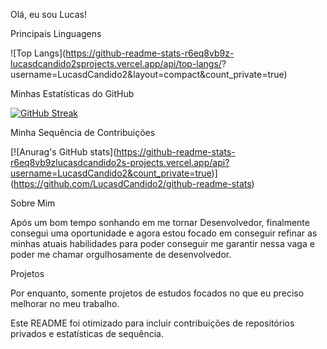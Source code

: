 Olá, eu sou Lucas!

Principais Linguagens

![Top Langs](https://github-readme-stats-r6eq8vb9z-lucasdcandido2sprojects.vercel.app/api/top-langs/?
username=LucasdCandido2&layout=compact&count_private=true)

Minhas Estatísticas do GitHub

[![GitHub Streak](https://github-readme-streak-stats-ci543o1hs-lucasdcandido2s-projects.vercel.app?user=Lucas%20Dourado%20Candido&theme=dracula&hide_border=true&locale=pt_BR&date_format=j%2Fn%5B%2FY%5D)](https://git.io/streak-stats)

Minha Sequência de Contribuições

[![Anurag's GitHub stats]([https://github-readme-stats-r6eq8vb9zlucasdcandido2s-projects.vercel.app/api?
username=LucasdCandido2&count_private=true](https://github-readme-streak-stats-ci543o1hs-lucasdcandido2s-projects.vercel.app/demo/))]
(https://github.com/LucasdCandido2/github-readme-stats)

Sobre Mim

Após um bom tempo sonhando em me tornar Desenvolvedor, finalmente consegui uma oportunidade e agora estou focado em conseguir refinar as minhas atuais habilidades para poder conseguir me garantir nessa vaga e poder me chamar orgulhosamente de desenvolvedor.

Projetos

Por enquanto, somente projetos de estudos focados no que eu preciso melhorar no meu trabalho.





Este README foi otimizado para incluir contribuições de repositórios privados e estatísticas de sequência.

